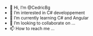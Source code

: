 - 👋 Hi, I’m @CedricBg
- 👀 I’m interested in C# developpement
- 🌱 I’m currently learning C# and Angular
- 💞️ I’m looking to collaborate on ...
- 📫 How to reach me ...

